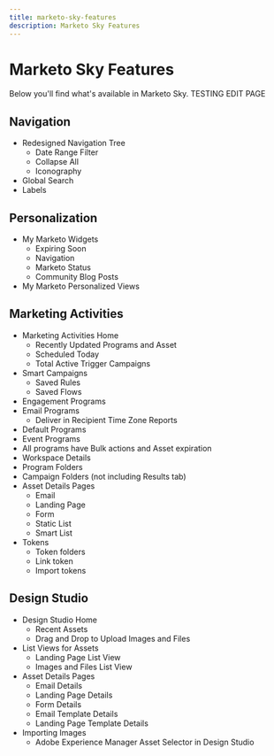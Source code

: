 ```yaml
---
title: marketo-sky-features
description: Marketo Sky Features
---
```


# Marketo Sky Features

Below you'll find what's available in Marketo Sky. TESTING EDIT PAGE

## Navigation

* Redesigned Navigation Tree
  * Date Range Filter
  * Collapse All
  * Iconography
* Global Search
* Labels

## Personalization

* My Marketo Widgets
  * Expiring Soon
  * Navigation
  * Marketo Status
  * Community Blog Posts
* My Marketo Personalized Views

## Marketing Activities

* Marketing Activities Home
  * Recently Updated Programs and Asset
  * Scheduled Today
  * Total Active Trigger Campaigns
* Smart Campaigns
  * Saved Rules
  * Saved Flows
* Engagement Programs
* Email Programs
  * Deliver in Recipient Time Zone Reports
* Default Programs
* Event Programs
* All programs  have Bulk actions and Asset expiration
* Workspace Details
* Program Folders
* Campaign Folders (not including Results tab)
* Asset Details Pages
  * Email
  * Landing Page
  * Form
  * Static List
  * Smart List
* Tokens
  * Token folders
  * Link token
  * Import tokens

## Design Studio

* Design Studio Home
  * Recent Assets
  * Drag and Drop to Upload Images and Files
* List Views for Assets
  * Landing Page List View
  * Images and Files List View
* Asset Details Pages
  * Email Details
  * Landing Page Details
  * Form Details
  * Email Template Details
  * Landing Page Template Details
* Importing Images
  * Adobe Experience Manager Asset Selector in Design Studio
